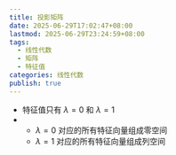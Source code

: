 ```yaml
---
title: 投影矩阵
date: 2025-06-29T17:02:47+08:00
lastmod: 2025-06-29T23:24:59+08:00
tags:
  - 线性代数
  - 矩阵
  - 特征值
categories: 线性代数
publish: true
---
```


- 特征值只有 $\lambda=0$ 和 $\lambda=1$
- - $\lambda=0$ 对应的所有特征向量组成零空间
  - $\lambda=1$ 对应的所有特征向量组成列空间

